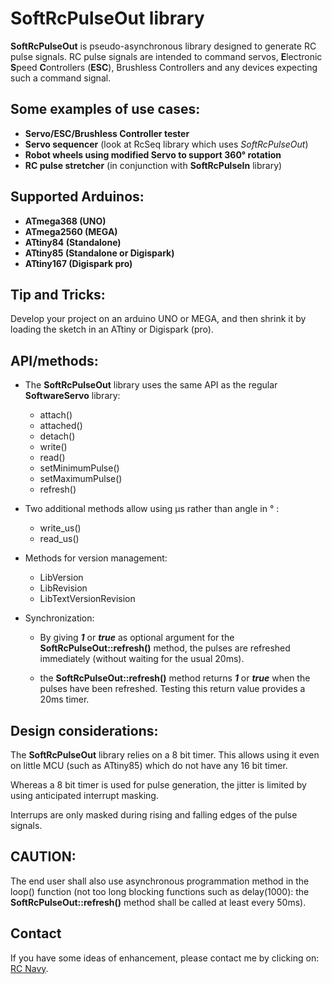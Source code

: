 SoftRcPulseOut library
======================

**SoftRcPulseOut** is pseudo-asynchronous library designed to generate RC pulse signals. RC pulse signals are intended to command servos, **E**lectronic **S**peed **C**ontrollers (**ESC**), Brushless Controllers and any devices expecting such a command signal.

Some examples of use cases:
-------------------------
* **Servo/ESC/Brushless Controller tester**
* **Servo sequencer** (look at RcSeq library which uses *SoftRcPulseOut*)
* **Robot wheels using modified Servo to support 360° rotation**
* **RC pulse stretcher** (in conjunction with **SoftRcPulseIn** library)

Supported Arduinos:
------------------
* **ATmega368 (UNO)**
* **ATmega2560 (MEGA)**
* **ATtiny84 (Standalone)**
* **ATtiny85 (Standalone or Digispark)**
* **ATtiny167 (Digispark pro)**

Tip and Tricks:
--------------
Develop your project on an arduino UNO or MEGA, and then shrink it by loading the sketch in an ATtiny or Digispark (pro).

API/methods:
-----------
* The **SoftRcPulseOut** library uses the same API as the regular **SoftwareServo** library:
	* attach()
	* attached()
	* detach()
	* write()
	* read()
	* setMinimumPulse()
	* setMaximumPulse()
	* refresh()

* Two additional methods allow using µs rather than angle in ° :
	* write_us()
	* read_us()

* Methods for version management:
	* LibVersion
	* LibRevision
	* LibTextVersionRevision

* Synchronization:
	* By giving ***1*** or ***true*** as optional argument for the **SoftRcPulseOut::refresh()** method, the pulses are refreshed immediately (without waiting for the usual 20ms).

	* the **SoftRcPulseOut::refresh()** method returns ***1*** or ***true*** when the pulses have been refreshed. Testing this return value provides a 20ms timer.

Design considerations:
---------------------
The **SoftRcPulseOut** library relies on a 8 bit timer. This allows using it even on little MCU (such as ATtiny85) which do not have any 16 bit timer.

Whereas a 8 bit timer is used for pulse generation, the jitter is limited by using anticipated interrupt masking.

Interrups are only masked during rising and falling edges of the pulse signals.

CAUTION:
-------
The end user shall also use asynchronous programmation method in the loop() function (not too long blocking functions such as delay(1000): the **SoftRcPulseOut::refresh()** method shall be called at least every 50ms).

Contact
-------

If you have some ideas of enhancement, please contact me by clicking on: [RC Navy](http://p.loussouarn.free.fr/contact.html).

